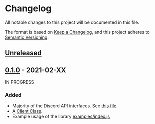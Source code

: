 # Changelog

All notable changes to this project will be documented in this file.

The format is based on [Keep a Changelog](https://keepachangelog.com/en/1.0.0/),
and this project adheres to [Semantic Versioning](https://semver.org/spec/v2.0.0.html).

## [Unreleased]

## [0.1.0] - 2021-02-XX

IN PROGRESS

### Added

-   Majority of the Discord API interfaces.
    See [this file](https://github.com/Fuwajs/Fuwa.js/blob/main/src/lib/_DiscordAPI.ts).
-   A [Client Class](https://github.com/Fuwajs/Fuwa.js/blob/main/src/lib/Client.ts).
-   Example usage of the library [examples/index.js](https://github.com/Fuwajs/Fuwa.js/blob/main/examples/index.js)

[unreleased]: https://github.com/FuwaJS/Fuwa.JS/compare/v0.1.0...HEAD
[0.1.0]: https://github.com/FuwaJS/Fuwa.JS/releases/tag/v0.1.0
